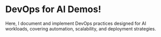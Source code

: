 # DevOps for AI Demos!
Here, I document and implement DevOps practices designed for AI workloads, covering automation, scalability, and deployment strategies.
